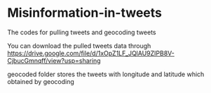 # Misinformation-in-tweets
The codes for pulling tweets and geocoding tweets

You can download the pulled tweets data through https://drive.google.com/file/d/1xOpZ1LF_JQlAU9ZIPB8V-CjbucGmnqff/view?usp=sharing

geocoded folder stores the tweets with longitude and latitude which obtained by geocoding
